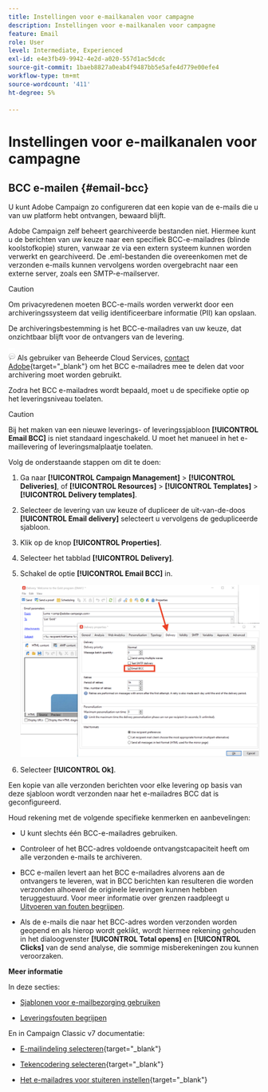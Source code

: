 ```yaml
---
title: Instellingen voor e-mailkanalen voor campagne
description: Instellingen voor e-mailkanalen voor campagne
feature: Email
role: User
level: Intermediate, Experienced
exl-id: e4e3fb49-9942-4e2d-a020-557d1ac5dcdc
source-git-commit: 1baeb8827a0eab4f9487bb5e5afe4d779e00efe4
workflow-type: tm+mt
source-wordcount: '411'
ht-degree: 5%

---
```


# Instellingen voor e-mailkanalen voor campagne

## BCC e-mailen {#email-bcc}

<!--
>[!NOTE]
>
>This capability is available starting Campaign v8.3. To check your version, refer to [this section](../start/compatibility-matrix.md#how-to-check-your-campaign-version-and-buildversion)-->

U kunt Adobe Campaign zo configureren dat een kopie van de e-mails die u van uw platform hebt ontvangen, bewaard blijft.

Adobe Campaign zelf beheert gearchiveerde bestanden niet. Hiermee kunt u de berichten van uw keuze naar een specifiek BCC-e-mailadres (blinde koolstofkopie) sturen, vanwaar ze via een extern systeem kunnen worden verwerkt en gearchiveerd. De .eml-bestanden die overeenkomen met de verzonden e-mails kunnen vervolgens worden overgebracht naar een externe server, zoals een SMTP-e-mailserver.

>[!CAUTION]
>
>Om privacyredenen moeten BCC-e-mails worden verwerkt door een archiveringssysteem dat veilig identificeerbare informatie (PII) kan opslaan.

De archiveringsbestemming is het BCC-e-mailadres van uw keuze, dat onzichtbaar blijft voor de ontvangers van de levering.

![](../assets/do-not-localize/speech.png)  Als gebruiker van Beheerde Cloud Services, [contact Adobe](../start/campaign-faq.md#support){target="_blank"} om het BCC e-mailadres mee te delen dat voor archivering moet worden gebruikt.

Zodra het BCC e-mailadres wordt bepaald, moet u de specifieke optie op het leveringsniveau toelaten.

>[!CAUTION]
>
>Bij het maken van een nieuwe leverings- of leveringssjabloon **[!UICONTROL Email BCC]** is niet standaard ingeschakeld. U moet het manueel in het e-maillevering of leveringsmalplaatje toelaten.


Volg de onderstaande stappen om dit te doen:

1. Ga naar **[!UICONTROL Campaign Management]** > **[!UICONTROL Deliveries]**, of **[!UICONTROL Resources]** > **[!UICONTROL Templates]** > **[!UICONTROL Delivery templates]**.
1. Selecteer de levering van uw keuze of dupliceer de uit-van-de-doos **[!UICONTROL Email delivery]** selecteert u vervolgens de gedupliceerde sjabloon.
1. Klik op de knop **[!UICONTROL Properties]**.
1. Selecteer het tabblad **[!UICONTROL Delivery]**. 
1. Schakel de optie **[!UICONTROL Email BCC]** in.

   ![](assets/email-bcc.png)

1. Selecteer **[!UICONTROL Ok]**.

Een kopie van alle verzonden berichten voor elke levering op basis van deze sjabloon wordt verzonden naar het e-mailadres BCC dat is geconfigureerd.

Houd rekening met de volgende specifieke kenmerken en aanbevelingen:

* U kunt slechts één BCC-e-mailadres gebruiken.

* Controleer of het BCC-adres voldoende ontvangstcapaciteit heeft om alle verzonden e-mails te archiveren.

* BCC e-mailen <!--with Enhanced MTA--> levert aan het BCC e-mailadres alvorens aan de ontvangers te leveren, wat in BCC berichten kan resulteren die worden verzonden alhoewel de originele leveringen kunnen hebben teruggestuurd. Voor meer informatie over grenzen raadpleegt u [Uitvoeren van fouten begrijpen](../send/delivery-failures.md).

* Als de e-mails die naar het BCC-adres worden verzonden worden geopend en als hierop wordt geklikt, wordt hiermee rekening gehouden in het dialoogvenster **[!UICONTROL Total opens]** en **[!UICONTROL Clicks]** van de send analyse, die sommige misberekeningen zou kunnen veroorzaken.

<!--Only successfully sent emails are taken in account, bounces are not.-->

**Meer informatie**

In deze secties:

* [Sjablonen voor e-mailbezorging gebruiken](../send/create-templates.md)

* [Leveringsfouten begrijpen](../send/delivery-failures.md)


En in Campaign Classic v7 documentatie:

* [E-mailindeling selecteren](https://experienceleague.adobe.com/docs/campaign-classic/using/sending-messages/sending-emails/sending-an-email/email-parameters.html#selecting-message-formats){target="_blank"}

* [Tekencodering selecteren](https://experienceleague.adobe.com/docs/campaign-classic/using/sending-messages/sending-emails/sending-an-email/email-parameters.html#character-encoding){target="_blank"}

* [Het e-mailadres voor stuiteren instellen](https://experienceleague.adobe.com/docs/campaign-classic/using/sending-messages/sending-emails/sending-an-email/email-parameters.html#managing-bounce-emails){target="_blank"}

